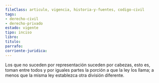 ```yaml
---
fileClass: articulo, vigencia, historia-y-fuentes, codigo-civil
tags:
- derecho-civil
- derecho-privado
estado: vigente
tipo: inciso
libro:
titulo:
parrafo:
corriente-juridica:
---
```

Los que no suceden por representación suceden por cabezas, esto es, toman entre todos y por iguales partes la porción a que la ley los llama; a menos que la misma ley establezca otra división diferente.